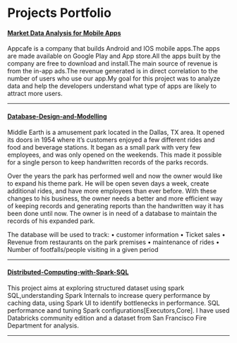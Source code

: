 # Projects Portfolio

#### [Market Data Analysis for Mobile Apps](https://github.com/ThSrAd/Revenue-Generating-App-Profiles-for-App-store-and-Google-Play-Market)

Appcafe is a company that builds Android and IOS mobile apps.The apps are made available on Google Play and App store.All the apps built by the company are free to download and install.The main source of revenue is from the in-app ads.The revenue generated is in direct correlation to the number of users who use our app.My goal for this project was to analyze data and help the developers understand what type of apps are likely to attract more users.

<hr>

#### [Database-Design-and-Modelling](https://github.com/ThSrAd/Database-Design-and-Modelling)
Middle Earth is a amusement park located in the Dallas, TX area. It opened its doors in 1954 where it’s customers enjoyed a few different rides and food and beverage stations. It began as a small park with very few employees, and was only opened on the weekends. This made it possible for a single person to keep handwritten records of the parks records.

Over the years the park has performed well and now the owner would like to expand his theme park. He will be open seven days a week, create additional rides, and have more employees than ever before. With these changes to his business, the owner needs a better and more efficient way of keeping records and generating reports than the handwritten way it has been done until now. The owner is in need of a database to maintain the records of his expanded park.

The database will be used to track:
• customer information • Ticket sales • Revenue from restaurants on the park premises • maintenance of rides • Number of footfalls/people visiting in a given period

<hr>

#### [Distributed-Computing-with-Spark-SQL](https://github.com/ThSrAd/Distributed-Computing-with-Spark-SQL)
This project aims at exploring structured dataset using spark SQL,understanding Spark Internals to increase query performance by caching data, using Spark UI to identify bottlenecks in performance. SQL performance aand tuning Spark configurations[Executors,Core]. I have used Databricks community edition and a dataset from San Francisco Fire Department for analysis.


<hr>

